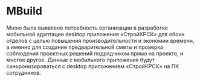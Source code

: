 # MBuild
Мною была выявлено потребность организации в разработке мобильной адаптации desktop приложения «СтройКРСК» для обоих отделов с целью повышения производительности и экономии времени, а именно для создание предварительной сметы и проверка соблюдения проектных решений подрядчиком прямо на проекте, и многое другое. Данные с мобильного приложения будут синхронизироваться с desktop приложением «СтройКРСК» на ПК сотрудников.

